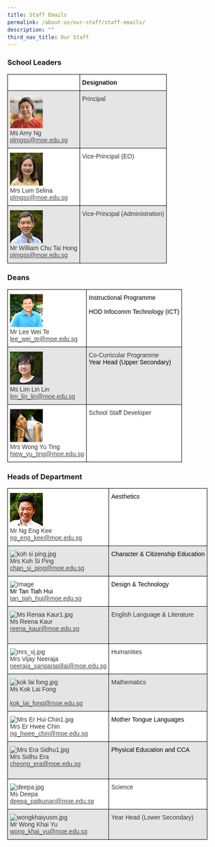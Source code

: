 ```yaml
---
title: Staff Emails
permalink: /about-us/our-staff/staff-emails/
description: ""
third_nav_title: Our Staff
---
```

### School Leaders

<style type="text/css">
.tg  {border-collapse:collapse;border-spacing:0;}
.tg td{border-color:black;border-style:solid;border-width:1px;font-family:Arial, sans-serif;font-size:14px;
  overflow:hidden;padding:10px 5px;word-break:normal;}
.tg th{border-color:black;border-style:solid;border-width:1px;font-family:Arial, sans-serif;font-size:14px;
  font-weight:normal;overflow:hidden;padding:10px 5px;word-break:normal;}
.tg .tg-citn{background-color:#FFF;color:#333;text-align:left;vertical-align:top}
.tg .tg-rdtm{background-color:#FFF;color:#333;font-weight:bold;text-align:left;vertical-align:top}
.tg .tg-0lax{text-align:left;vertical-align:top}
.tg .tg-pz2b{background-color:#E5E5E5;color:#333;text-align:left;vertical-align:top}
</style>
<table class="tg">
<thead>
  <tr>
    <th class="tg-rdtm"></th>
    <th class="tg-0lax"><span style="font-weight:700;font-style:normal">Designation</span></th>
  </tr>
</thead>
<tbody>
  <tr>
    <td class="tg-pz2b"><img src="/images/amy_ng2-1.jpg" alt="amy_ng2.jpg" width="75" height="75"><br>Ms Amy Ng<br><a href="mailto:plmgss@moe.edu.sg" target="_blank" rel="noopener noreferrer"><span style="text-decoration:underline;color:#454545">plmgss@moe.edu.sg</span></a><br></td>
    <td class="tg-pz2b">Principal</td>
  </tr>
  <tr>
    <td class="tg-citn"><img src="/images/Selina%20Lum.jpg" alt="Selina Lum.JPG" width="75" height="75"><br>Mrs Lum Selina<br><a href="mailto:plmgss@moe.edu.sg" target="_blank" rel="noopener noreferrer"><span style="text-decoration:underline;color:#454545">plmgss@moe.edu.sg</span></a></td>
    <td class="tg-citn">Vice-Principal (EO)<br></td>
  </tr>
  <tr>
    <td class="tg-pz2b"><img src="/images/William%20Chu%20Tai%20Hong.jpg" alt="William Chu Tai Hong.JPG" width="75"><br>Mr William Chu Tai Hong<br><a href="mailto:plmgss@moe.edu.sg"><span style="text-decoration:underline;color:#454545">plmgss@moe.edu.sg</span></a></td>
    <td class="tg-pz2b">Vice-Principal (Administration)<br></td>
  </tr>
</tbody>
</table>

### Deans

<style type="text/css">
.tg  {border-collapse:collapse;border-spacing:0;}
.tg td{border-color:black;border-style:solid;border-width:1px;font-family:Arial, sans-serif;font-size:14px;
  overflow:hidden;padding:10px 5px;word-break:normal;}
.tg th{border-color:black;border-style:solid;border-width:1px;font-family:Arial, sans-serif;font-size:14px;
  font-weight:normal;overflow:hidden;padding:10px 5px;word-break:normal;}
.tg .tg-citn{background-color:#FFF;color:#333;text-align:left;vertical-align:top}
.tg .tg-pz2b{background-color:#E5E5E5;color:#333;text-align:left;vertical-align:top}
</style>
<table class="tg">
<thead>
  <tr>
    <th class="tg-citn"><img src="/images/li%20wei%20te.jpg" alt="li wei te.jpg" width="75" height="75"><br>Mr Lee Wei Te <br><a href="mailto:lee_wei_te@moe.edu.sg" target="_blank" rel="noopener noreferrer"><span style="text-decoration:underline;color:#454545">lee_wei_te@moe.edu.sg</span></a><br></th>
    <th class="tg-citn"><span style="color:black">Instructional Programme</span><br><br><span style="color:black">HOD</span> <span style="color:black">Infocomm Technology (ICT)</span><br></th>
  </tr>
</thead>
<tbody>
  <tr>
    <td class="tg-pz2b"><img src="/images/Lim_Lin_Lin.jpg" alt="Lim_Lin_Lin.jpg" width="75" height="75"><br>Ms Lim Lin Lin<br><a href="mailto:lim_lin_lin@moe.edu.sg" target="_blank" rel="noopener noreferrer"><span style="text-decoration:underline;color:#454545">lim_lin_lin@moe.edu.sg</span></a></td>
    <td class="tg-pz2b">Co-Curricular Programme<br><span style="color:black">Year Head (Upper Secondary)</span><br><br></td>
  </tr>
  <tr>
    <td class="tg-citn"><img src="/images/wong%20yu%20ting.jpg" width="75" height="75"><br>Mrs Wong Yu Ting<br><a href="mailto:hiew_yu_ting@moe.edu.sg"><span style="text-decoration:underline;color:#454545">hiew_yu_ting@moe.edu.sg</span></a><br></td>
    <td class="tg-citn">School Staff Developer</td>
  </tr>
</tbody>
</table>

### Heads of Department

<style type="text/css">
.tg  {border-collapse:collapse;border-spacing:0;}
.tg td{border-color:black;border-style:solid;border-width:1px;font-family:Arial, sans-serif;font-size:14px;
  overflow:hidden;padding:10px 5px;word-break:normal;}
.tg th{border-color:black;border-style:solid;border-width:1px;font-family:Arial, sans-serif;font-size:14px;
  font-weight:normal;overflow:hidden;padding:10px 5px;word-break:normal;}
.tg .tg-citn{background-color:#FFF;color:#333;text-align:left;vertical-align:top}
.tg .tg-pz2b{background-color:#E5E5E5;color:#333;text-align:left;vertical-align:top}
</style>
<table class="tg">
<thead>
  <tr>
    <th class="tg-citn"><img src="/images/Mr%20Ng%20Eng%20Kee1.jpg" alt="Mr Ng Eng Kee1.jpg" width="75"><br>Mr Ng Eng Kee<br><a href="mailto:ng_eng_kee@moe.edu.sg"><span style="text-decoration:underline;color:#454545">ng_eng_kee@moe.edu.sg</span></a><br></th>
    <th class="tg-citn"><span style="color:black">Aesthetics</span></th>
  </tr>
</thead>
<tbody>
  <tr>
    <td class="tg-pz2b"><img src="https://www.plmgss.moe.edu.sg/qql/slot/u173/Staff/Staff%20Emails/2021/koh%20si%20ping.jpg" alt="koh si ping.jpg" width="75"><br>Mrs Koh Si Ping                    <br><a href="mailto:chan_si_ping@moe.edu.sg"><span style="text-decoration:underline;color:#454545">chan_si_ping@moe.edu.sg</span></a><br></td>
    <td class="tg-pz2b"><span style="color:black">Character &amp; Citizenship Education</span></td>
  </tr>
  <tr>
    <td class="tg-citn"><img src="https://www.plmgss.moe.edu.sg/qql/slot/u173/Staff/Staff%20Emails/Tan_Tiah_hui.jpg" alt="Image" width="75" height="75"><br><span style="color:black">Mr Tan Tiah Hui</span><br><a href="mailto:tan_tiah_hui@moe.edu.sg" target="_blank" rel="noopener noreferrer"><span style="text-decoration:underline;color:#454545">tan_tiah_hui@moe.edu.sg</span></a><br></td>
    <td class="tg-citn"><span style="color:black">Design &amp; Technology</span></td>
  </tr>
  <tr>
    <td class="tg-pz2b"><img src="https://www.plmgss.moe.edu.sg/qql/slot/u173/Staff/Staff%20Emails/2017/Ms%20Renaa%20Kaur1.jpg" alt="Ms Renaa Kaur1.jpg" width="75" height="75"><br>Ms Reena Kaur<br><a href="mailto:reena_kaur@moe.edu.sg" target="_blank" rel="noopener noreferrer"><span style="text-decoration:underline;color:#454545">reena_kaur@moe.edu.sg</span></a><br><br></td>
    <td class="tg-pz2b">English Language &amp; Literature<br></td>
  </tr>
  <tr>
    <td class="tg-citn"><img src="https://www.plmgss.moe.edu.sg/qql/slot/u173/Staff/Staff%20Emails/mrs_vj.jpg" alt="mrs_vj.jpg" width="75" height="75"><br>Mrs Vijay Neeraja <br><a href="mailto:neeraja_sangarapillai@moe.edu.sg" target="_blank" rel="noopener noreferrer"><span style="text-decoration:underline;color:#454545">neeraja_sangarapillai@moe.edu.sg</span></a><br></td>
    <td class="tg-citn">Humanities</td>
  </tr>
  <tr>
    <td class="tg-pz2b"><img src="https://www.plmgss.moe.edu.sg/qql/slot/u173/Staff/Staff%20Emails/kok%20lai%20fong.jpg" alt="kok lai fong.jpg" width="75" height="75"><br>Ms Kok Lai Fong<br><br><a href="mailto:kok_lai_fong@moe.edu.sg" target="_blank" rel="noopener noreferrer"><span style="text-decoration:underline;color:#454545">kok_lai_fong@moe.edu.sg</span></a></td>
    <td class="tg-pz2b">Mathematics</td>
  </tr>
  <tr>
    <td class="tg-citn"><img src="https://www.plmgss.moe.edu.sg/qql/slot/u173/Staff/Staff%20Emails/2017/Mrs%20Er%20Hui%20Chin1.jpg" alt="Mrs Er Hui Chin1.jpg" width="75"><br>Mrs Er Hwee Chin<br><a href="mailto:ng_hwee_chin@moe.edu.sg"><span style="text-decoration:underline;color:#454545">ng_hwee_chin@moe.edu.sg</span></a><br></td>
    <td class="tg-citn"><span style="color:black">Mother Tongue Languages</span></td>
  </tr>
  <tr>
    <td class="tg-pz2b"><img src="https://www.plmgss.moe.edu.sg/qql/slot/u173/Staff/Staff%20Emails/2017/Mrs%20Era%20Sidhu1.jpg" alt="Mrs Era Sidhu1.jpg" width="75"><br>Mrs Sidhu Era<br><a href="mailto:cheong_era@moe.edu.sg"><span style="text-decoration:underline;color:#454545">cheong_era@moe.edu.sg</span></a><br><br></td>
    <td class="tg-pz2b"><span style="color:black">Physical Education and CCA</span></td>
  </tr>
  <tr>
    <td class="tg-citn"><img src="https://www.plmgss.moe.edu.sg/qql/slot/u173/Staff/Staff%20Emails/deepa.jpg" alt="deepa.jpg" width="75"><br>Ms Deepa<br><a href="mailto:deepa_patkunan@moe.edu.sg"><span style="text-decoration:underline;color:#454545">deepa_patkunan@moe.edu.sg</span></a><br></td>
    <td class="tg-citn">Science</td>
  </tr>
  <tr>
    <td class="tg-pz2b"><img src="https://www.plmgss.moe.edu.sg/qql/slot/u173/Staff/Staff%20Emails/wongkhaiyusm.jpg" alt="wongkhaiyusm.jpg" width="75" height="75"><br>Mr Wong Khai Yu<br><a href="mailto:wong_khai_yu@moe.edu.sg" target="_blank" rel="noopener noreferrer"><span style="text-decoration:underline;color:#454545">wong_khai_yu@moe.edu.sg</span></a></td>
    <td class="tg-pz2b">Year Head (Lower Secondary)</td>
  </tr>
</tbody>
</table>
